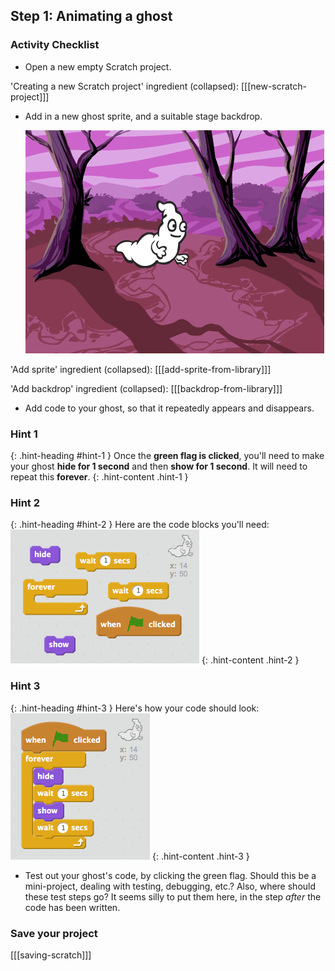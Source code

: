 ## Step 1: Animating a ghost

### Activity Checklist

+ Open a new empty Scratch project.

'Creating a new Scratch project' ingredient (collapsed):
[[[new-scratch-project]]]

+ Add in a new ghost sprite, and a suitable stage backdrop.

	![screenshot](images/ghost-ghost.png)

'Add sprite' ingredient (collapsed):
[[[add-sprite-from-library]]]

'Add backdrop' ingredient (collapsed):
[[[backdrop-from-library]]]

+ Add code to your ghost, so that it repeatedly appears and disappears.

### Hint 1
{: .hint-heading #hint-1 }
Once the __green flag is clicked__, you'll need to make your ghost __hide for 1 second__ and then __show for 1 second__. It will need to repeat this __forever__.
{: .hint-content .hint-1 }

### Hint 2
{: .hint-heading #hint-2 }
Here are the code blocks you'll need:
![screenshot](images/ghost-appear-blocks.png)
{: .hint-content .hint-2 }

### Hint 3
{: .hint-heading #hint-3 }
Here's how your code should look:
![screenshot](images/ghost-appear-code.png)
{: .hint-content .hint-3 }

+ Test out your ghost's code, by clicking the green flag. Should this be a mini-project, dealing with testing, debugging, etc.? Also, where should these test steps go? It seems silly to put them here, in the step _after_ the code has been written.

### Save your project

[[[saving-scratch]]]
